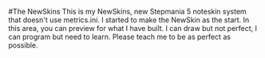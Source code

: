 #The NewSkins
This is my NewSkins, new Stepmania 5 noteskin system that doesn't use metrics.ini. I started to make the NewSkin as the start.
In this area, you can preview for what I have built.
I can draw but not perfect, I can program but need to learn.
Please teach me to be as perfect as possible.
